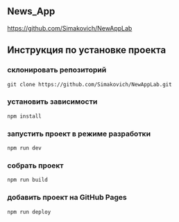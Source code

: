 ## News_App
https://github.com/Simakovich/NewAppLab
## Инструкция по установке проекта
### склонировать репозиторий
```
git clone https://github.com/Simakovich/NewAppLab.git
```
### установить зависимости
```
npm install
```

### запустить проект в режиме разработки
```
npm run dev
```

### собрать проект
```
npm run build
```
### добавить проект на GitHub Pages
```
npm run deploy
```
